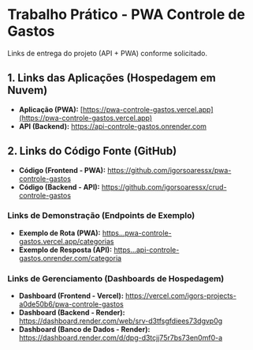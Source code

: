 # Trabalho Prático - PWA Controle de Gastos

Links de entrega do projeto (API + PWA) conforme solicitado.

## 1. Links das Aplicações (Hospedagem em Nuvem)

* **Aplicação (PWA):** [https://pwa-controle-gastos.vercel.app](https://pwa-controle-gastos.vercel.app)
* **API (Backend):** <https://api-controle-gastos.onrender.com>

## 2. Links do Código Fonte (GitHub)

* **Código (Frontend - PWA):** <https://github.com/igorsoaressx/pwa-controle-gastos>
* **Código (Backend - API):** <https://github.com/igorsoaressx/crud-controle-gastos>

### Links de Demonstração (Endpoints de Exemplo)

* **Exemplo de Rota (PWA):** [https...pwa-controle-gastos.vercel.app/categorias](https://pwa-controle-gastos.vercel.app/categorias)
* **Exemplo de Resposta (API):** [https...api-controle-gastos.onrender.com/categoria](https://api-controle-gastos.onrender.com/categoria)

### Links de Gerenciamento (Dashboards de Hospedagem)

* **Dashboard (Frontend - Vercel):** <https://vercel.com/igors-projects-a0de50b6/pwa-controle-gastos>
* **Dashboard (Backend - Render):** <https://dashboard.render.com/web/srv-d3tfsgfdiees73dgvp0g>
* **Dashboard (Banco de Dados - Render):** <https://dashboard.render.com/d/dpg-d3tcjj75r7bs73en0mf0-a>
